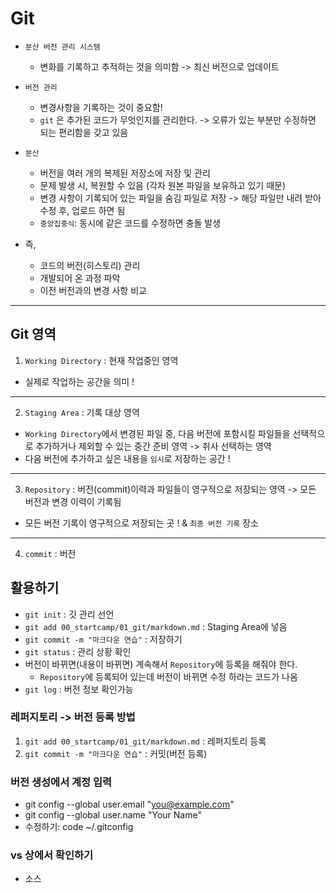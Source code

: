# Git 
- `분산 버전 관리 시스템` 
  - 변화를 기록하고 추적하는 것을 의미함 -> 최신 버전으로 업데이트   

- `버전 관리` 
  - 변경사항을 기록하는 것이 중요함!
  - `git` 은 추가된 코드가 무엇인지를 관리한다. -> 오류가 있는 부분만 수정하면 되는 편리함을 갖고 있음

- `분산` 
  - 버전을 여러 개의 복제된 저장소에 저장 및 관리 
  - 문제 발생 시, 복원할 수 있음 (각자 원본 파일을 보유하고 있기 때문)
  - 변경 사항이 기록되어 있는 파일을 숨김 파일로 저장 -> 해당 파일만 내려 받아 수정 후, 업로드 하면 됨 
  - `중앙집중식`: 동시에 같은 코드를 수정하면 충돌 발생 

- 즉, 
  - 코드의 버전(히스토리) 관리 
  - 개발되어 온 과정 파악
  - 이전 버전과의 변경 사항 비교 
--- 

## Git 영역 
1. `Working Directory` : 현재 작업중인 영역  
  - 실제로 작업하는 공간을 의미 ! 
---
2. `Staging Area` : 기록 대상 영역 
  - `Working Directory`에서 변경된 파일 중, 다음 버전에 포함시킬 파일들을 선택적으로 추가하거나 제외할 수 있는 중간 준비 영역 -> 취사 선택하는 영역 
  - 다음 버전에 추가하고 싶은 내용을 `임시`로 저장하는 공간 !
---
3. `Repository` :  버전(commit)이력과 파일들이 영구적으로 저장되는 영역 -> 모든 버전과 변경 이력이 기록됨 
  - 모든 버전 기록이 영구적으로 저장되는 곳 ! & `최종 버전 기록` 장소
---
4. `commit` :  버전 

## 활용하기 
- `git init` : 깃 관리 선언 
- `git add 00_startcamp/01_git/markdown.md` : Staging Area에 넣음 
- `git commit -m "마크다운 연습"` : 저장하기 
- `git status` : 관리 상황 확인 
- 버전이 바뀌면(내용이 바뀌면) 계속해서 `Repository`에 등록을 해줘야 한다. 
  - `Repository`에 등록되어 있는데 버전이 바뀌면 수정 하라는 코드가 나옴  
- `git log` : 버전 정보 확인가능 

### 레퍼지토리 -> 버전 등록 방법 
1. `git add 00_startcamp/01_git/markdown.md` : 레퍼지토리 등록
2. `git commit -m "마크다운 연습"` : 커밋(버전 등록) 

### 버전 생성에서 계정 입력
- git config --global user.email "you@example.com"
- git config --global user.name "Your Name"
- 수정하기: code ~/.gitconfig

### vs 상에서 확인하기 
- 소스 